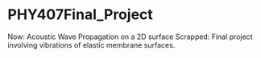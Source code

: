 # PHY407Final_Project
Now: Acoustic Wave Propagation on a 2D surface
Scrapped: Final project involving vibrations of elastic membrane surfaces. 
